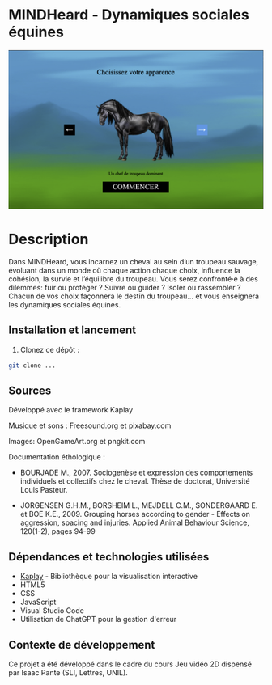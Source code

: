 # MINDHeard - Dynamiques sociales équines

![Miniature du jeu](./assets/miniature.png)

# Description

Dans MINDHeard, vous incarnez un cheval au sein d’un troupeau sauvage, évoluant dans un monde où chaque action chaque choix, influence la cohésion, la survie et l’équilibre du troupeau. Vous serez confronté·e à des dilemmes: fuir ou protéger ? Suivre ou guider ? Isoler ou rassembler ? Chacun de vos choix façonnera le destin du troupeau… et vous enseignera les dynamiques 
sociales équines. 


## Installation et lancement

1. Clonez ce dépôt :
```bash
git clone ... 
```


## Sources

Développé avec le framework Kaplay

Musique et sons : Freesound.org et pixabay.com

Images: OpenGameArt.org et pngkit.com

Documentation éthologique : 

- BOURJADE M., 2007. Sociogenèse et expression des comportements individuels et collectifs chez le cheval. Thèse de doctorat, Université Louis Pasteur.

- JORGENSEN G.H.M., BORSHEIM L., MEJDELL C.M., SONDERGAARD E. et BOE K.E., 2009. Grouping horses according to gender - Effects on aggression, spacing
and injuries. Applied Animal Behaviour Science, 120(1-2), pages 94-99


## Dépendances et technologies utilisées

- [Kaplay](https://unpkg.com/kaplay@3001/dist/kaplay.js) - Bibliothèque pour la visualisation interactive
- HTML5
- CSS
- JavaScript
- Visual Studio Code
- Utilisation de ChatGPT pour la gestion d'erreur 


## Contexte de développement
Ce projet a été développé dans le cadre du cours Jeu vidéo 2D dispensé par Isaac Pante (SLI, Lettres, UNIL).